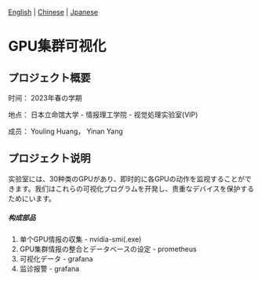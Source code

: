 [English](https://github.com/Ricardo-H/GPU-cluster-visualization) |
[Chinese](https://github.com/Ricardo-H/GPU-cluster-visualization/blob/main/README_CN.md) |
[Jpanese](https://github.com/Ricardo-H/GPU-cluster-visualization/blob/main/README_JP.md)

# GPU集群可视化



## プロジェクト概要

时间： 2023年春の学期

地点： 日本立命馆大学 - 情报理工学院 - 视觉処理实验室(VIP)

成员： Youling Huang， Yinan Yang

## プロジェクト说明

实验室には、30种类のGPUがあり、即时的に各GPUの动作を监视することができます。我们はこれらの可视化プログラムを开発し、贵重なデバイスを保护するためにいます。

##### 构成部品

1. 单个GPU情报の収集 - nvidia-smi(.exe)
2. GPU集群情报の整合とデータベースの设定 - prometheus
3. 可视化データ - grafana
4. 监诊报警 - grafana
